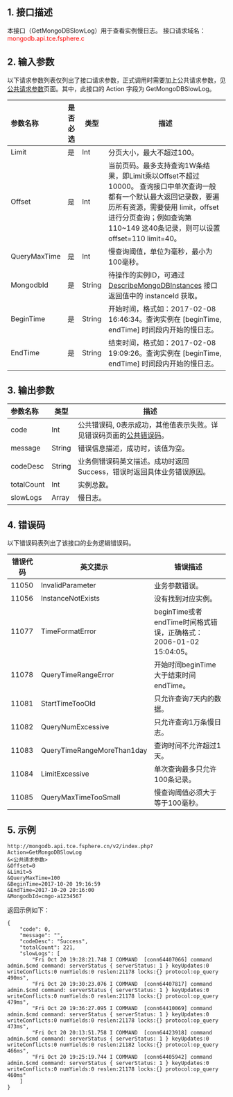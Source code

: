 ## 1. 接口描述
 
本接口（GetMongoDBSlowLog）用于查看实例慢日志。
接口请求域名：<font style='color:red'>mongodb.api.tce.fsphere.c </font>

## 2. 输入参数
以下请求参数列表仅列出了接口请求参数，正式调用时需要加上公共请求参数，见<a href='/document/api/240/8320' title='公共请求参数'>公共请求参数</a>页面。其中，此接口的 Action 字段为 GetMongoDBSlowLog。

| 参数名称 | 是否必选  | 类型 | 描述 |
|:---------|---------|---------|---------|
| Limit | 是 | Int | 分页大小，最大不超过100。 |
| Offset | 是 | Int | 当前页码。最多支持查询1W条结果，即Limit乘以Offset不超过10000。 查询接口中单次查询一般都有一个默认最大返回记录数，要遍历所有资源，需要使用 limit，offset进行分页查询；例如查询第110~149 这40条记录，则可以设置 offset=110 limit=40。 |
| QueryMaxTime | 是 | Int | 慢查询阈值，单位为毫秒，最小为100毫秒。|
| MongodbId | 是 | String | 待操作的实例ID，可通过 [DescribeMongoDBInstances](/document/api/240/8312) 接口返回值中的 instanceId 获取。 |
| BeginTime | 是 | String | 开始时间，格式如：2017-02-08 16:46:34。查询实例在 [beginTime, endTime] 时间段内开始的慢日志。 |
| EndTime | 是 | String | 结束时间，格式如：2017-02-08 19:09:26。查询实例在 [beginTime, endTime] 时间段内开始的慢日志。 |


## 3. 输出参数

| 参数名称 | 类型 | 描述 |
|:---------|---------|---------|
| code | Int | 公共错误码, 0表示成功，其他值表示失败。详见错误码页面的<a href='/doc/product/240/8327' title='公共错误码'>公共错误码</a>。|
| message | String | 错误信息描述，成功时，该值为空。 |
| codeDesc | String | 业务侧错误码英文描述。成功时返回Success，错误时返回具体业务错误原因。 |
| totalCount | Int | 实例总数。 |
| slowLogs | Array | 慢日志。 |

## 4. 错误码
以下错误码表列出了该接口的业务逻辑错误码。

| 错误代码 | 英文提示 | 错误描述 |
|---------|---------|---------|
|11050|InvalidParameter|业务参数错误。|
|11056|InstanceNotExists|没有找到对应实例。|
|11077|TimeFormatError|beginTime或者endTime时间格式错误，正确格式：2006-01-02 15:04:05。|
|11078|QueryTimeRangeError|开始时间beginTime 大于结束时间endTime。|
|11081|StartTimeTooOld|只允许查询7天内的数据。|
|11082|QueryNumExcessive|只允许查询1万条慢日志。|
|11083|QueryTimeRangeMoreThan1day|查询时间不允许超过1天。|
|11084|LimitExcessive|单次查询最多只允许100条记录。|
|11085|QueryMaxTimeTooSmall|慢查询阈值必须大于等于100毫秒。|

## 5. 示例
```
http://mongodb.api.tce.fsphere.cn/v2/index.php?Action=GetMongoDBSlowLog
&<公共请求参数>
&Offset=0
&Limit=5
&QueryMaxTime=100
&BeginTime=2017-10-20 19:16:59
&EndTime=2017-10-20 20:16:00
&MongodbId=cmgo-a1234567
```
返回示例如下：
```
{
    "code": 0,
    "message": "",
    "codeDesc": "Success",
    "totalCount": 221,
    "slowLogs": [
        "Fri Oct 20 19:28:21.748 I COMMAND  [conn64407066] command admin.$cmd command: serverStatus { serverStatus: 1 } keyUpdates:0 writeConflicts:0 numYields:0 reslen:21178 locks:{} protocol:op_query 490ms",
        "Fri Oct 20 19:30:23.076 I COMMAND  [conn64407817] command admin.$cmd command: serverStatus { serverStatus: 1 } keyUpdates:0 writeConflicts:0 numYields:0 reslen:21178 locks:{} protocol:op_query 479ms",
        "Fri Oct 20 19:36:27.095 I COMMAND  [conn64410069] command admin.$cmd command: serverStatus { serverStatus: 1 } keyUpdates:0 writeConflicts:0 numYields:0 reslen:21178 locks:{} protocol:op_query 473ms",
        "Fri Oct 20 20:13:51.758 I COMMAND  [conn64423918] command admin.$cmd command: serverStatus { serverStatus: 1 } keyUpdates:0 writeConflicts:0 numYields:0 reslen:21182 locks:{} protocol:op_query 466ms",
        "Fri Oct 20 19:25:19.744 I COMMAND  [conn64405942] command admin.$cmd command: serverStatus { serverStatus: 1 } keyUpdates:0 writeConflicts:0 numYields:0 reslen:21178 locks:{} protocol:op_query 460ms"
    ]
}
```
